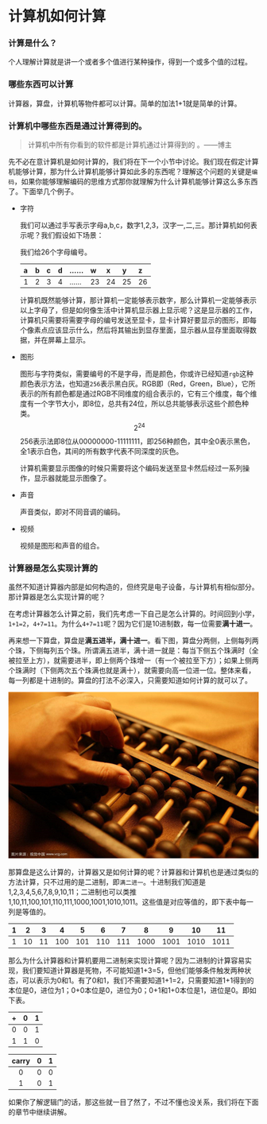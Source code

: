 # 计算机如何计算





### 计算是什么？

个人理解计算就是讲一个或者多个值进行某种操作，得到一个或多个值的过程。

[计算（英语：Calculation）是一种将“单一或多个的输入值”转换为“单一或多个的结果”的一种思考过程。]: https://zh.wikipedia.org/wiki/%E8%AE%A1%E7%AE%97	"Wikipedia"

### 哪些东西可以计算

计算器，算盘，计算机等物件都可以计算。简单的加法1+1就是简单的计算。



### 计算机中哪些东西是通过计算得到的。

> 计算机中所有你看到的软件都是计算机通过计算得到的 。——博主
>



先不必在意计算机是如何计算的，我们将在下一个小节中讨论。我们现在假定计算机能够计算，那为什么计算机能够计算如此多的东西呢？理解这个问题的关键是`编码`，如果你能够理解编码的思维方式那你就理解为什么计算机能够计算这么多东西了。下面举几个例子。



* 字符

  我们可以通过手写表示字母a,b,c，数字1,2,3，汉字一,二,三。那计算机如何表示呢？我们假设如下场景：

  我们给26个字母编号。

  | a    | b    | c    | d    | ……   | w    | x    | y    | z    |
  | ---- | ---- | ---- | ---- | ---- | ---- | ---- | ---- | ---- |
  | 1    | 2    | 3    | 4    | ……   | 23   | 24   | 25   | 26   |

  计算机既然能够计算，那计算机一定能够表示数字，那么计算机一定能够表示以上字母了，但是如何像生活中计算机显示器上显示呢？这是显示器的工作，计算机只需要将需要字母的编号发送至显卡，显卡计算好要显示的图形，即每个像素点应该显示什么，然后将其输出到显存里面，显示器从显存里面取得数据，并在屏幕上显示。

* 图形

  图形与字符类似，需要编号的不是字母，而是颜色，你或许已经知道`rgb`这种颜色表示方法，也知道`256`表示黑白灰。RGB即（Red，Green，Blue），它所表示的所有颜色都是通过RGB不同维度的组合表示的，它有三个维度，每个维度有一个字节大小，即8位，总共有24位，所以总共能够表示这些个颜色种类。
  $$
  2^24
  $$
  256表示法即8位从00000000-11111111，即256种颜色，其中全0表示黑色，全1表示白色，其间的所有数字代表不同深度的灰色。

  计算机需要显示图像的时候只需要将这个编码发送至显卡然后经过一系列操作，显示器就能显示图像了。

* 声音

  声音类似，即对不同音调的编码。

* 视频

  视频是图形和声音的组合。



### 计算器是怎么实现计算的

虽然不知道计算器内部是如何构造的，但终究是电子设备，与计算机有相似部分。那计算器是怎么实现计算的呢？



在考虑计算器怎么计算之前，我们先考虑一下自己是怎么计算的。时间回到小学，`1+1=2`，`4+7=11`。为什么`4+7=11`呢？因为它们是10进制数，每一位需要**满十进一**。



再来想一下算盘，算盘是**满五进半，满十进一**。看下图，算盘分两侧，上侧每列两个珠，下侧每列五个珠。所谓满五进半，满十进一就是：每当下侧五个珠满时（全被拉至上方），就需要进半，即上侧两个珠增一（有一个被拉至下方）；如果上侧两个珠满时（下侧两次五个珠满也就是满十），就需要向高一位进一位。整体来看，每一列都是十进制的。算盘的打法不必深入，只需要知道如何计算的就可以了。

![](../pics/算盘.jpg)



那算盘是这么计算的，计算器又是如何计算的呢？计算器和计算机也是通过类似的方法计算，只不过用的是二进制，即`满二进一`。十进制我们知道是1,2,3,4,5,6,7,8,9,10,11；二进制也可以类推1,10,11,100,101,110,111,1000,1001,1010,1011。这些值是对应等值的，即下表中每一列是等值的。



| 1    | 2    | 3    | 4    | 5    | 6    | 7    | 8    | 9    | 10   | 11   |
| ---- | ---- | ---- | ---- | ---- | ---- | ---- | ---- | ---- | ---- | ---- |
| 1    | 10   | 11   | 100  | 101  | 110  | 111  | 1000 | 1001 | 1010 | 1011 |



那么为什么计算器和计算机要用二进制来实现计算呢？因为二进制的计算容易实现，我们要知道计算器是死物，不可能知道1+3=5，但他们能够条件触发两种状态，可以表示为0和1。有了0和1，我们不需要知道1+1=2，只需要知道1+1得到的本位是0，进位为1；0+0本位是0，进位为0；0+1和1+0本位是1，进位是0。即如下表。



|  +   |  0   |  1   |
| :--: | :--: | :--: |
|  0   |  0   |  1   |
|  1   |  1   |  0   |

| carry |  0   |  1   |
| :---: | :--: | :--: |
|   0   |  0   |  0   |
|   1   |  0   |  1   |

[^carry]: 即进位



如果你了解逻辑门的话，那这些就一目了然了，不过不懂也没关系，我们将在下面的章节中继续讲解。
